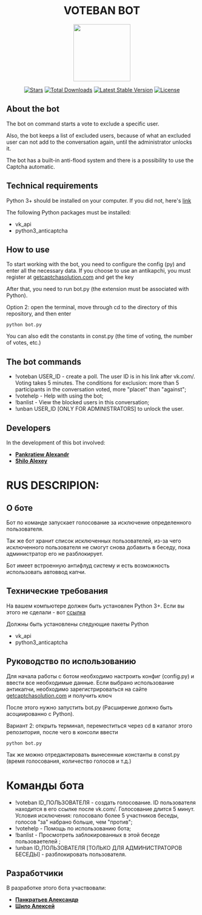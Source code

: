 <h1 align="center">VOTEBAN BOT</h1>
<p align="center"><img src="https://i.imgur.com/Ip6hszE.png" width="150"></p>

<p align="center">
<a href="https://github.com/N1ghtF1re/voteban-bot/stargazers"><img src="https://img.shields.io/github/stars/N1ghtF1re/voteban-bot.svg" alt="Stars"></a>
<a href="https://github.com/N1ghtF1re/voteban-bot/releases"><img src="https://img.shields.io/badge/downloads-15-brightgreen.svg" alt="Total Downloads"></a>
<a href="https://github.com/N1ghtF1re/voteban-bot/releases"><img src="https://img.shields.io/github/tag/N1ghtF1re/voteban-bot.svg" alt="Latest Stable Version"></a>
<a href="https://github.com/N1ghtF1re/blob/master/LICENSE"><img src="https://img.shields.io/github/license/N1ghtF1re/voteban-bot.svg" alt="License"></a>

</p>
</p>
 
## About the bot
The bot on command starts a vote to exclude a specific user.

Also, the bot keeps a list of excluded users, because of what an excluded user can not add to the conversation again, until the administrator unlocks it.

The bot has a built-in anti-flood system and there is a possibility to use the Captcha automatic.

## Technical requirements
Python 3+ should be installed on your computer. If you did not, here's [link](https://www.python.org/downloads/)

The following Python packages must be installed:
* vk_api
* python3_anticaptcha

## How to use
To start working with the bot, you need to configure the config (py) and enter all the necessary data.
If you choose to use an antikapchi, you must register at [getcaptchasolution.com](http://getcaptchasolution.com/qocusckanf) and get the key

After that, you need to run bot.py (the extension must be associated with Python).

Option 2: open the terminal, move through cd to the directory of this repository, and then enter
```
python bot.py
```

You can also edit the constants in const.py (the time of voting, the number of votes, etc.)

## The bot commands
+ !voteban USER_ID - create a poll. The user ID is in his link after vk.com/. Voting takes 5 minutes. The conditions for exclusion: more than 5 participants in the conversation voted, more "placet" than "against";
+ !votehelp - Help with using the bot;
+ !banlist - View the blocked users in this conversation;
+ !unban USER_ID [ONLY FOR ADMINISTRATORS] to unlock the user.

## Developers
In the development of this bot involved:
+ [**Pankratiew Alexandr**](https://github.com/N1ghtF1re/)
+ [**Shilo Alexey**](https://vk.com/AlexeyLyapeshkin)

# RUS DESCRIPION:
## О боте
Бот по команде запускает голосование за исключение определенного пользователя.

Так же бот хранит список исключенных пользователей, из-за чего исключенного пользователя не смогут снова добавить в беседу, пока администратор его не разблокирует.

Бот имеет встроенную антифлуд систему и есть возможность использовать автоввод капчи.

## Технические требования
На вашем компьютере должен быть установлен Python 3+. Если вы этого не сделали - вот [ссылка](https://www.python.org/downloads/)

Должны быть установлены следующие пакеты Python
* vk_api
* python3_anticaptcha

## Руководство по использованию
Для начала работы с ботом необходимо настроить конфиг (config.py) и ввести все необходимые данные.
Если выбрано использование антикапчи, необходимо зарегистрироваться на сайте [getcaptchasolution.com](http://getcaptchasolution.com/qocusckanf) и получить ключ

После этого нужно запустить bot.py (Расширение должно быть асоциированно с Python). 

Вариант 2: открыть терминал, переместиться через cd в каталог этого репозитория, после чего в консоли ввести
```
python bot.py
```

Так же можно отредактировать вынесенные константы в const.py (время голосования, количество голосов и т.д.)

# Команды бота
+ !voteban ID_ПОЛЬЗОВАТЕЛЯ - создать голосование. ID пользователя находится в его ссылке после vk.com/. Голосование длится 5 минут. Условия исключения: голосовало более 5 участников беседы, голосов "за" набрано больше, чем "против"; 
+ !votehelp - Помощь по использованию бота; 
+ !banlist - Просмотреть заблокированных в этой беседе пользоваетелей ;
+ !unban ID_ПОЛЬЗОВАТЕЛЯ [ТОЛЬКО ДЛЯ АДМИНИСТРАТОРОВ БЕСЕДЫ] - разблокировать пользователя. 

## Разработчики
В разработке этого бота участвовали:
+ [**Панкратьев Александр**](https://github.com/N1ghtF1re/)
+ [**Шило Алексей**](https://vk.com/AlexeyLyapeshkin)

